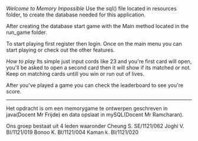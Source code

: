_Welcome to Memory Impossible_
Use the sql() file located in resources folder,
to create the database needed for this application.

After creating the database start game with the
Main method located in the run_game folder.

To start playing first register then login.
Once on the main menu you can start playing or check out the other features.

_How to play_
Its simple just input cords like 23 and you're first card will open, 
you'll be asked to open a second card then it will show if its matched or not.
Keep on matching cards untill you win or run out of lives.

After you've played a game you can check the leaderboard to see you're score.
___________________________________________________________________________________

Het opdracht is om een memorygame te ontwerpen geschreven in java(Docent Mr Frijde) 
en data opslaat in mySQL(Docent Mr Ramcharan).

Ons groep bestaat uit 4 leden waaronder 
    Cheung S. SE/1121/062
    Joghi V.  BI/1121/019
    Bonoo K. BI/1121/004
    Kaman k. BI/1121/020